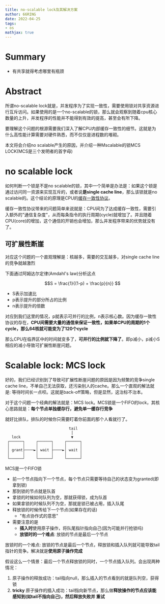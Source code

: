 ```yaml
---
title: no-scalable lock及其解决方案
author: 66RING
date: 2022-04-25
tags: 
- os
mathjax: true
---
```


# Summary

- 有共享就得考虑哪里有瓶颈


# Abstract

所谓no-scalable lock就是，并发程序为了实现一致性，需要使用锁对共享资源进行互斥访问。如果使用的是一个no-scalable的锁，那么就会观察到随着cpu核心数量的上升，并发程序的性能并不能得到有效的提高，甚至会有所下降。

要理解这个问题的根源需要我们深入了解CPU内部缓存一致性的细节。这就是为什么高性能计算需要对硬件熟悉，而不仅仅是进程数的堆砌。

本文将会介绍no scalable产生的原因，并介绍一种Mscalable的锁MCS LOCK(MCS是三个发明者的首字母)


# no scalable lock

如何判断一个锁是不是no scalable的锁，其中一个简单是办法是：如果这个锁是通过访问同一资源来实现互斥的，或者说**是single cache line**，那么该锁就是no scalable的。这个结论的原理是CPU的[缓存一致性协议](https://github.com/66RING/Notes/tree/master/universe/os/MSI_coherence_protocol.md)。

缓存一致性协议带来的问题简单来说就是：CPU间为了达成缓存一致性，需要引入额外的"通信复杂度"，从而每条指令的执行周期(cycle)就增加了。并且随着CPU(core)的增加，这个通信的开销也会增加，那么并发程序带来的优势就没有了。


## 可扩展性断崖

对应这个问题的一个直观理解是：核越多，需要的交互越多，对single cache line的竞争就越激烈

下面通过阿姆达尔定律(Amdahl's law)分析这点

$$S = \frac{1}{(1-p) + \frac{p}{n}} $$

- S表示加速比
- p表示提升的部分所占的比例
- n表示提升的倍数

对应到我们这里的情况，p就表示可并行的比例，n表示核心数。因为缓存一致性协议的存在，**CPU间需要大量的通信来保证一致性，如果单CPU的周期的1个cycle，那么64核就可能变为了120个cycle**

那么CPU在临界区中的时间就变多了，**可并行的比例就下降了**。即p减小，p减小S相应的减小导致可扩展性断崖问题。


# Scalable lock: MCS lock

好的，我们已经识别到了导致可扩展性断崖问题的原因是因为频繁的竞争single cache line，不单自己无法获取，还污染别人的cache。那么一个直观的解法就是: 等待时间长一点呗。这就是back-off策略，但是显然，这治标不治本。

对于这个问题一个经典的解法就是：MCS lock。MCS锁是一个FIFO的lock，其核心思路就是：**每个节点单独缓存行，避免单一缓存行竞争**

就好比排队，排队的时候你只需要盯着你前面的那个人看就行了。

```
                             tail
                              │
   lock                       ▼
 ┌──────┐     ┌──────┐     ┌──────┐
 │      │     │      │     │      │
 │ grant├────►│ wait ├────►│ wait │
 │      │     │      │     │      │
 └──────┘     └──────┘     └──────┘
```

MCS是一个FIFO锁

- 前一个节点指向下一个节点，每个节点只需要等待自己的状态变为granted(即拿到锁)
- 那到锁的节点就是队首
- 拿锁的时候如何队列为空，那就获得锁，成为队首
- 如果拿锁的时候队列不为空，那就是锁已被占用，插入队尾
- 释放锁的时候传给下一个节点(如果存在的话)
	* "有点协作式的意思"
- 需要注意的是
	* **插入时**使用原子操作，将队尾指针指向自己(因为可能并行抢锁吗)
	* **放锁时的一个难点**: 放锁的节点是最后一个节点

放锁时的一个难点: 放锁的节点是最后一个节点，释放锁和插入队列就可能导致tail指针的竞争。解决就是**使用原子操作完成**

假设这么一个情景：最后一个节点释放锁的同时，一个节点插入队列。会出现两种情况：

1. 原子操作的释放成功：tail指向null，那么插入的节点看到的就是队列空，获得锁
2. **tricky** 原子操作的插入成功：tail指向新节点，那么做**释放操作的节点应该能感知到(如tail不指向自己)，然后释放失败并 重试**




